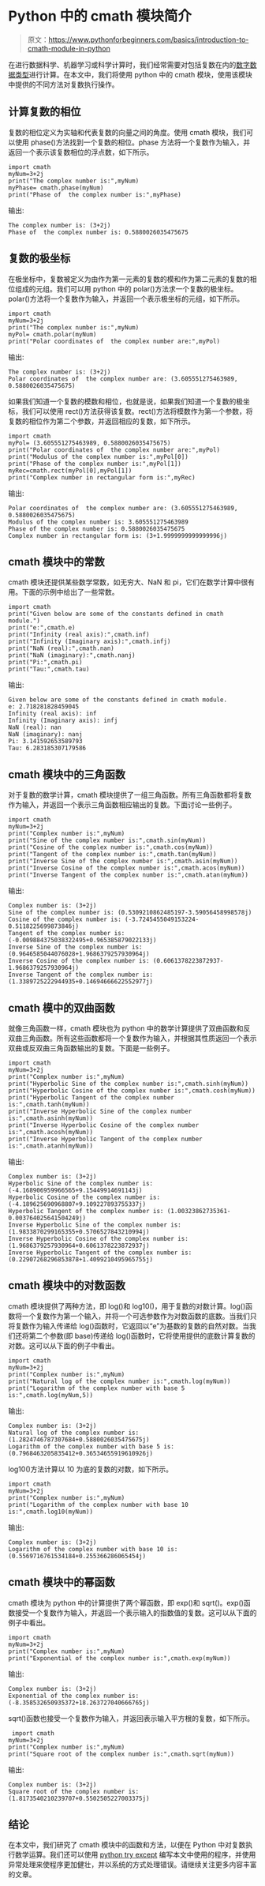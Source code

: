 # Python 中的 cmath 模块简介

> 原文：<https://www.pythonforbeginners.com/basics/introduction-to-cmath-module-in-python>

在进行数据科学、机器学习或科学计算时，我们经常需要对包括复数在内的[数字数据类型](https://www.pythonforbeginners.com/basics/numeric-types-python)进行计算。在本文中，我们将使用 python 中的 cmath 模块，使用该模块中提供的不同方法对复数执行操作。

## 计算复数的相位

复数的相位定义为实轴和代表复数的向量之间的角度。使用 cmath 模块，我们可以使用 phase()方法找到一个复数的相位。phase 方法将一个复数作为输入，并返回一个表示该复数相位的浮点数，如下所示。

```
import cmath
myNum=3+2j
print("The complex number is:",myNum)
myPhase= cmath.phase(myNum)
print("Phase of  the complex number is:",myPhase)
```

输出:

```
The complex number is: (3+2j)
Phase of  the complex number is: 0.5880026035475675
```

## 复数的极坐标

在极坐标中，复数被定义为由作为第一元素的复数的模和作为第二元素的复数的相位组成的元组。我们可以用 python 中的 polar()方法求一个复数的极坐标。polar()方法将一个复数作为输入，并返回一个表示极坐标的元组，如下所示。

```
import cmath
myNum=3+2j
print("The complex number is:",myNum)
myPol= cmath.polar(myNum)
print("Polar coordinates of  the complex number are:",myPol)
```

输出:

```
The complex number is: (3+2j)
Polar coordinates of  the complex number are: (3.605551275463989, 0.5880026035475675)
```

如果我们知道一个复数的模数和相位，也就是说，如果我们知道一个复数的极坐标，我们可以使用 rect()方法获得该复数。rect()方法将模数作为第一个参数，将复数的相位作为第二个参数，并返回相应的复数，如下所示。

```
import cmath
myPol= (3.605551275463989, 0.5880026035475675)
print("Polar coordinates of  the complex number are:",myPol)
print("Modulus of the complex number is:",myPol[0])
print("Phase of the complex number is:",myPol[1])
myRec=cmath.rect(myPol[0],myPol[1])
print("Complex number in rectangular form is:",myRec)
```

输出:

```
Polar coordinates of  the complex number are: (3.605551275463989, 0.5880026035475675)
Modulus of the complex number is: 3.605551275463989
Phase of the complex number is: 0.5880026035475675
Complex number in rectangular form is: (3+1.9999999999999996j)
```

## cmath 模块中的常数

cmath 模块还提供某些数学常数，如无穷大、NaN 和 pi，它们在数学计算中很有用。下面的示例中给出了一些常数。

```
import cmath
print("Given below are some of the constants defined in cmath module.")
print("e:",cmath.e)
print("Infinity (real axis):",cmath.inf)
print("Infinity (Imaginary axis):",cmath.infj)
print("NaN (real):",cmath.nan)
print("NaN (imaginary):",cmath.nanj)
print("Pi:",cmath.pi)
print("Tau:",cmath.tau)
```

输出:

```
Given below are some of the constants defined in cmath module.
e: 2.718281828459045
Infinity (real axis): inf
Infinity (Imaginary axis): infj
NaN (real): nan
NaN (imaginary): nanj
Pi: 3.141592653589793
Tau: 6.283185307179586
```

## cmath 模块中的三角函数

对于复数的数学计算，cmath 模块提供了一组三角函数。所有三角函数都将复数作为输入，并返回一个表示三角函数相应输出的复数。下面讨论一些例子。

```
import cmath
myNum=3+2j
print("Complex number is:",myNum)
print("Sine of the complex number is:",cmath.sin(myNum))
print("Cosine of the complex number is:",cmath.cos(myNum))
print("Tangent of the complex number is:",cmath.tan(myNum))
print("Inverse Sine of the complex number is:",cmath.asin(myNum))
print("Inverse Cosine of the complex number is:",cmath.acos(myNum))
print("Inverse Tangent of the complex number is:",cmath.atan(myNum)) 
```

输出:

```
Complex number is: (3+2j)
Sine of the complex number is: (0.5309210862485197-3.59056458998578j)
Cosine of the complex number is: (-3.7245455049153224-0.5118225699873846j)
Tangent of the complex number is: (-0.009884375038322495+0.965385879022133j)
Inverse Sine of the complex number is: (0.9646585044076028+1.9686379257930964j)
Inverse Cosine of the complex number is: (0.6061378223872937-1.9686379257930964j)
Inverse Tangent of the complex number is: (1.3389725222944935+0.14694666622552977j)
```

## cmath 模中的双曲函数

就像三角函数一样，cmath 模块也为 python 中的数学计算提供了双曲函数和反双曲三角函数。所有这些函数都将一个复数作为输入，并根据其性质返回一个表示双曲或反双曲三角函数输出的复数。下面是一些例子。

```
import cmath
myNum=3+2j
print("Complex number is:",myNum)
print("Hyperbolic Sine of the complex number is:",cmath.sinh(myNum))
print("Hyperbolic Cosine of the complex number is:",cmath.cosh(myNum))
print("Hyperbolic Tangent of the complex number is:",cmath.tanh(myNum))
print("Inverse Hyperbolic Sine of the complex number is:",cmath.asinh(myNum))
print("Inverse Hyperbolic Cosine of the complex number is:",cmath.acosh(myNum))
print("Inverse Hyperbolic Tangent of the complex number is:",cmath.atanh(myNum)) 
```

输出:

```
Complex number is: (3+2j)
Hyperbolic Sine of the complex number is: (-4.168906959966565+9.15449914691143j)
Hyperbolic Cosine of the complex number is: (-4.189625690968807+9.109227893755337j)
Hyperbolic Tangent of the complex number is: (1.00323862735361-0.003764025641504249j)
Inverse Hyperbolic Sine of the complex number is: (1.9833870299165355+0.5706527843210994j)
Inverse Hyperbolic Cosine of the complex number is: (1.9686379257930964+0.6061378223872937j)
Inverse Hyperbolic Tangent of the complex number is: (0.22907268296853878+1.4099210495965755j)
```

## cmath 模块中的对数函数

cmath 模块提供了两种方法，即 log()和 log10()，用于复数的对数计算。log()函数将一个复数作为第一个输入，并将一个可选参数作为对数函数的底数。当我们只将复数作为输入传递给 log()函数时，它返回以“e”为基数的复数的自然对数。当我们还将第二个参数(即 base)传递给 log()函数时，它将使用提供的底数计算复数的对数。这可以从下面的例子中看出。

```
import cmath
myNum=3+2j
print("Complex number is:",myNum)
print("Natural log of the complex number is:",cmath.log(myNum))
print("Logarithm of the complex number with base 5 is:",cmath.log(myNum,5))
```

输出:

```
Complex number is: (3+2j)
Natural log of the complex number is: (1.2824746787307684+0.5880026035475675j)
Logarithm of the complex number with base 5 is: (0.7968463205835412+0.36534655919610926j)
```

log10()方法计算以 10 为底的复数的对数，如下所示。

```
import cmath
myNum=3+2j
print("Complex number is:",myNum)
print("Logarithm of the complex number with base 10 is:",cmath.log10(myNum))
```

输出:

```
Complex number is: (3+2j)
Logarithm of the complex number with base 10 is: (0.5569716761534184+0.255366286065454j)
```

## cmath 模块中的幂函数

cmath 模块为 python 中的计算提供了两个幂函数，即 exp()和 sqrt()。exp()函数接受一个复数作为输入，并返回一个表示输入的指数值的复数。这可以从下面的例子中看出。

```
import cmath
myNum=3+2j
print("Complex number is:",myNum)
print("Exponential of the complex number is:",cmath.exp(myNum)) 
```

输出:

```
Complex number is: (3+2j)
Exponential of the complex number is: (-8.358532650935372+18.263727040666765j)
```

sqrt()函数也接受一个复数作为输入，并返回表示输入平方根的复数，如下所示。

```
 import cmath
myNum=3+2j
print("Complex number is:",myNum)
print("Square root of the complex number is:",cmath.sqrt(myNum)) 
```

输出:

```
Complex number is: (3+2j)
Square root of the complex number is: (1.8173540210239707+0.5502505227003375j)
```

## 结论

在本文中，我们研究了 cmath 模块中的函数和方法，以便在 Python 中对复数执行数学运算。我们还可以使用 [python try except](https://www.pythonforbeginners.com/error-handling/python-try-and-except) 编写本文中使用的程序，并使用异常处理来使程序更加健壮，并以系统的方式处理错误。请继续关注更多内容丰富的文章。